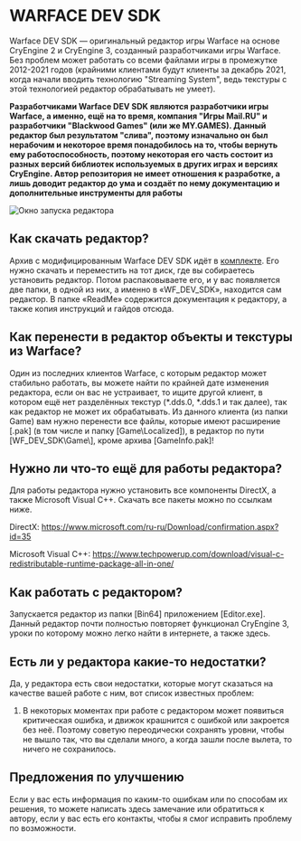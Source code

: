 # WARFACE DEV SDK

Warface DEV SDK — оригинальный редактор игры Warface на основе CryEngine 2 и CryEngine 3, созданный разработчиками игры Warface. Без проблем может работать со всеми файлами игры в промежутке 2012-2021 годов (крайними клиентами будут клиенты за декабрь 2021, когда начали вводить технологию "Streaming System", ведь текстуры с этой технологией редактор обрабатывать не умеет).

**Разработчиками Warface DEV SDK являются разработчики игры Warface, а именно, ещё на то время, компания "Игры Mail.RU" и разработчики "Blackwood Games" (или же MY.GAMES). Данный редактор был результатом "слива", поэтому изначально он был нерабочим и некоторое время понадобилось на то, чтобы вернуть ему работоспособность, поэтому некоторая его часть состоит из разных версий библиотек используемых в других играх и версиях CryEngine. Автор репозитория не имеет отношения к разработке, а лишь доводит редактор до ума и создаёт по нему документацию и дополнительные инструменты для работы**

![Окно запуска редактора](https://github.com/user-attachments/assets/b34554a1-6311-4a16-8724-3617806614c6)

## Как скачать редактор?

Архив с модифицированным Warface DEV SDK идёт в [комплекте](https://github.com/wfom/WARFACE_MODULE/releases). Его нужно скачать и переместить на тот диск, где вы собираетесь установить редактор. Потом распаковываете его, и у вас появляется две папки, в одной из них, а именно в «WF_DEV_SDK», находится сам редактор. В папке «ReadMe» содержится документация к редактору, а также копия инструкций и гайдов отсюда.

## Как перенести в редактор объекты и текстуры из Warface?

Один из последних клиентов Warface, с которым редактор может стабильно работать, вы можете найти по крайней дате изменения редактора, если он вас не устраивает, то ищите другой клиент, в котором ещё нет разделённых текстур (*.dds.0, *.dds.1 и так далее), так как редактор не может их обрабатывать. Из данного клиента (из папки Game) вам нужно перенести все файлы, которые имеют расширение \[.pak\] (в том числе и папку \[Game\Localized\]), в редактор по пути \[WF_DEV_SDK\Game\\], кроме архива \[GameInfo.pak\]!

## Нужно ли что-то ещё для работы редактора?

Для работы редактора нужно установить все компоненты DirectX, а также Microsoft Visual C++. Скачать все пакеты можно по ссылкам ниже.

DirectX: https://www.microsoft.com/ru-ru/Download/confirmation.aspx?id=35

Microsoft Visual C++: https://www.techpowerup.com/download/visual-c-redistributable-runtime-package-all-in-one/

## Как работать с редактором?

Запускается редактор из папки \[Bin64\] приложением \[Editor.exe\]. Данный редактор почти полностью повторяет функционал CryEngine 3, уроки по которому можно легко найти в интернете, а также здесь.

## Есть ли у редактора какие-то недостатки?

Да, у редактора есть свои недостатки, которые могут сказаться на качестве вашей работе с ним, вот список известных проблем:
1. В некоторых моментах при работе с редактором может появиться критическая ошибка, и движок крашнится с ошибкой или закроется без неё. Поэтому советую переодически сохранять уровни, чтобы не вышло так, что вы сделали много, а когда зашли после вылета, то ничего не сохранилось.

## Предложения по улучшению

Если у вас есть информация по каким-то ошибкам или по способам их решения, то можете написать здесь замечание или обратиться к автору, если у вас есть его контакты, чтобы я смог исправить проблему по возможности.
